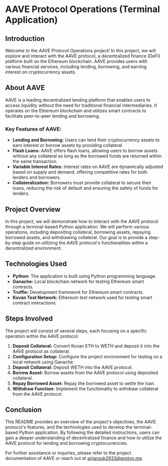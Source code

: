 # AAVE Protocol Operations (Terminal Application)

## Introduction
Welcome to the AAVE Protocol Operations project! In this project, we will explore and interact with the AAVE protocol, a decentralized finance (DeFi) platform built on the Ethereum blockchain. AAVE provides users with various financial services, including lending, borrowing, and earning interest on cryptocurrency assets.

## About AAVE
AAVE is a leading decentralized lending platform that enables users to access liquidity without the need for traditional financial intermediaries. It operates on the Ethereum blockchain and utilizes smart contracts to facilitate peer-to-peer lending and borrowing.

### Key Features of AAVE:
- **Lending and Borrowing:** Users can lend their cryptocurrency assets to earn interest or borrow assets by providing collateral.
- **Flash Loans:** AAVE offers flash loans, allowing users to borrow assets without any collateral as long as the borrowed funds are returned within the same transaction.
- **Variable Interest Rates:** Interest rates on AAVE are dynamically adjusted based on supply and demand, offering competitive rates for both lenders and borrowers.
- **Collateralization:** Borrowers must provide collateral to secure their loans, reducing the risk of default and ensuring the safety of funds for lenders.

## Project Overview
In this project, we will demonstrate how to interact with the AAVE protocol through a terminal-based Python application. We will perform various operations, including depositing collateral, borrowing assets, repaying borrowed assets, and withdrawing collateral. Our goal is to provide a step-by-step guide on utilizing the AAVE protocol's functionalities within a decentralized environment.

## Technologies Used
- **Python:** The application is built using Python programming language.
- **Ganache:** Local blockchain network for testing Ethereum smart contracts.
- **Truffle:** Development framework for Ethereum smart contracts.
- **Kovan Test Network:** Ethereum test network used for testing smart contract interactions.

## Steps Involved
The project will consist of several steps, each focusing on a specific operation within the AAVE protocol:

1. **Deposit Collateral:** Convert Kovan ETH to WETH and deposit it into the AAVE protocol as collateral.
2. **Configuration Setup:** Configure the project environment for testing on a local network using Ganache.
3. **Deposit Collateral:** Deposit WETH into the AAVE protocol.
4. **Borrow Asset:** Borrow assets from the AAVE protocol using deposited collateral.
5. **Repay Borrowed Asset:** Repay the borrowed asset to settle the loan.
6. **Withdraw Function:** Implement the functionality to withdraw collateral from the AAVE protocol.

## Conclusion
This README provides an overview of the project's objectives, the AAVE protocol's features, and the technologies used to develop the terminal-based Python application. By following the detailed instructions, users can gain a deeper understanding of decentralized finance and how to utilize the AAVE protocol for lending and borrowing cryptocurrencies.

For further assistance or inquiries, please refer to the project documentation of AAVE or reach out at sirjanssk2933@proton.me.
